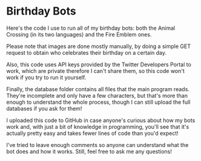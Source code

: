 # Birthday Bots

Here's the code I use to run all of my birthday bots: both the Animal Crossing (in its two languages) and the Fire Emblem ones.

Please note that images are done mostly manually, by doing a simple GET request to obtain who celebrates their birthday on a certain day.

Also, this code uses API keys provided by the Twitter Developers Portal to work, which are private therefore I can't share them, so this code won't work if you try to run it yourself.

Finally, the database folder contains all files that the main program reads. They're incomplete and only have a few characters, but that's more than enough to understand the whole process, though I can still upload the full databases if you ask for them!

I uploaded this code to GitHub in case anyone's curious about how my bots work and, with just a bit of knowledge in programming, you'll see that it's actually pretty easy and takes fewer lines of code than you'd expect!

I've tried to leave enough comments so anyone can understand what the bot does and how it works. Still, feel free to ask me any questions!
